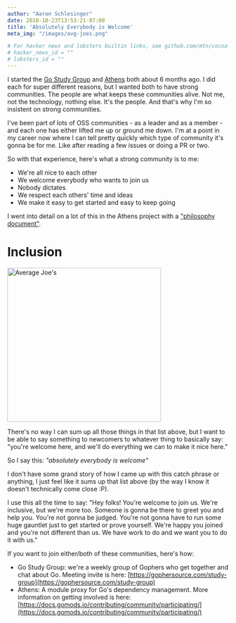 ```yaml
---
author: "Aaron Schlesinger"
date: 2018-10-23T13:53:21-07:00
title: 'Absolutely Everybody is Welcome'
meta_img: "/images/avg-joes.png"

# For hacker news and lobsters builtin links, see github.com/mtn/cocoa-eh-hugo-theme/wiki/Social-Links
# hacker_news_id = ""
# lobsters_id = ""
---
```


I started the [Go Study Group](https://gophersource.com/study-group) and [Athens](https://docs.gomods.io) both about 6 months ago. I did each for super different reasons, but I wanted both to have strong communities. The people are what keeps these communities alive. Not me, not the technology, nothing else. It's the people. And that's why I'm so insistent on strong communities.

I've been part of lots of OSS communities - as a leader and as a member - and each one has either lifted me up or ground me down. I'm at a point in my career now where I can tell pretty quickly which type of community it's gonna be for me. Like after reading a few issues or doing a PR or two.

So with that experience, here's what a strong community is to me:

- We're all nice to each other
- We welcome everybody who wants to join us
- Nobody dictates
- We respect each others' time and ideas
- We make it easy to get started and easy to keep going

I went into detail on a lot of this in the Athens project with a ["philosophy document"](https://github.com/gomods/athens/blob/master/PHILOSOPHY.md).

# Inclusion

<img src="/images/avg-joes.png" alt="Average Joe's" style="width:350px;" />

There's no way I can sum up all those things in that list above, but I want to be able to say something to newcomers to whatever thing to basically say: "you're welcome here, and we'll do everything we can to make it nice here."

So I say this: _"absolutely everybody is welcome"_

I don't have some grand story of how I came up with this catch phrase or anything, I just feel like it sums up that list above (by the way I know it doesn't technically come close :P).

I use this all the time to say: "Hey folks! You're welcome to join us. We're inclusive, but we're more too. Someone is gonna be there to greet you and help you. You're not gonna be judged. You're not gonna have to run some huge gauntlet just to get started or prove yourself. We're happy you joined and you're not different than us. We have work to do and we want you to do it with us."

If you want to join either/both of these communities, here's how:

- Go Study Group: we're a weekly group of Gophers who get together and chat about Go. Meeting invite is here: [https://gophersource.com/study-group](https://gophersource.com/study-group)
- Athens: A module proxy for Go's dependency management. More information on getting involved is here: [https://docs.gomods.io/contributing/community/participating/](https://docs.gomods.io/contributing/community/participating/)
